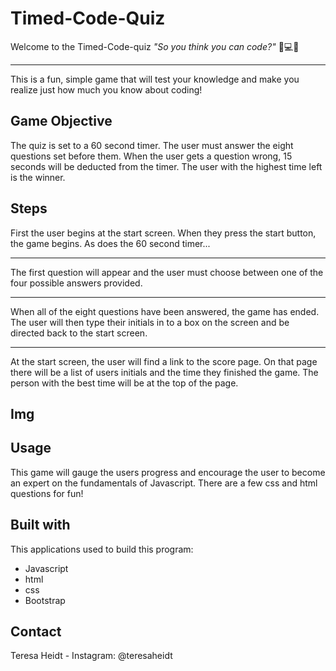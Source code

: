# Timed-Code-Quiz
Welcome to the Timed-Code-quiz *"So you think you can code?"* 
💃💻💃
____
This is a fun, simple game that will test your knowledge and make you realize just how much you know about coding!

## Game Objective
The quiz is set to a 60 second timer. The user must answer the eight questions set before them. When the user gets a question wrong, 15 seconds will be deducted from the timer. The user with the highest time left is the winner. 

## Steps
First the user begins at the start screen. When they press the start button, the game begins. As does the 60 second timer...
____
The first question will appear and the user must choose between one of the four possible answers provided.
___
When all of the eight questions have been answered, the game has ended. The user will then type their initials in to a box on the screen and be directed back to the start screen. 
___
At the start screen, the user will find a link to the score page. On that page there will be a list of users initials and the time they finished the game. The person with the best time will be at the top of the page. 
 
## Img

## Usage
This game will gauge the users progress and encourage the user to become an expert on the fundamentals of Javascript. There are a few css and html questions for fun!

## Built with
This applications used to build this program:
* Javascript
* html
* css
* Bootstrap

## Contact
Teresa Heidt - Instagram: @teresaheidt